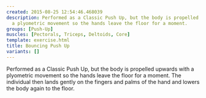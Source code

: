```yaml
---
created: 2015-08-25 12:54:46.468039
description: Performed as a Classic Push Up, but the body is propelled upwards with
  a plyometric movement so the hands leave the floor for a moment.
groups: [Push-Up]
muscles: [Pectorals, Triceps, Deltoids, Core]
template: exercise.html
title: Bouncing Push Up
variants: []
---
```

Performed as a Classic Push Up, but the body is propelled upwards with a plyometric movement so the hands leave the floor for a moment. The individual then lands gently on the fingers and palms of the hand and lowers the body again to the floor.